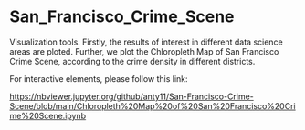 # San_Francisco_Crime_Scene

Visualization tools. Firstly, the results of interest in different data science areas are ploted. Further, we plot the 
Chloropleth Map of San Francisco Crime Scene, according to the crime density in different districts.


For interactive elements, please follow this link:

https://nbviewer.jupyter.org/github/anty11/San-Francisco-Crime-Scene/blob/main/Chloropleth%20Map%20of%20San%20Francisco%20Crime%20Scene.ipynb
